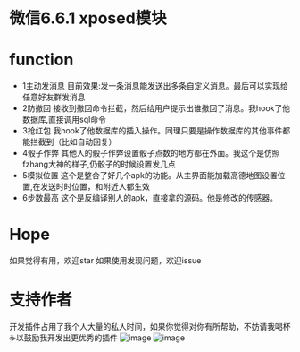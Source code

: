微信6.6.1 xposed模块
====

function
==== 

 * 1主动发消息  目前效果:发一条消息能发送出多条自定义消息。最后可以实现给任意好友群发消息
 * 2防撤回  接收到撤回命令拦截，然后给用户提示出谁撤回了消息。我hook了他数据库,直接调用sql命令
 * 3抢红包   我hook了他数据库的插入操作。同理只要是操作数据库的其他事件都能拦截到（比如自动回复）
 * 4骰子作弊 其他人的骰子作弊设置骰子点数的地方都在外面。我这个是仿照fzhang大神的样子,仍骰子的时候设置发几点
 * 5模拟位置  这个是整合了好几个apk的功能。从主界面能加载高德地图设置位置,在发送时时位置，和附近人都生效
 * 6步数最高   这个是反编译别人的apk，直接拿的源码。他是修改的传感器。


Hope
==== 
如果觉得有用，欢迎star
如果使用发现问题，欢迎issue

支持作者
==== 
开发插件占用了我个人大量的私人时间，如果你觉得对你有所帮助，不妨请我喝杯☕️以鼓励我开发出更优秀的插件
 ![image](https://github.com/skyun1314/AesTest/blob/master/screenshots/alipay.jpg)
![image](https://github.com/skyun1314/AesTest/blob/master/screenshots/mm_pay.png)
